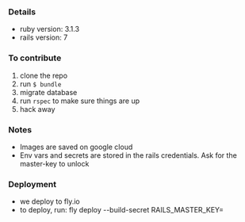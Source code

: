 ### Details
- ruby version: 3.1.3
- rails version: 7

### To contribute
1. clone the repo
2. run `$ bundle`
3. migrate database
4. run `rspec` to make sure things are up
5. hack away

### Notes
- Images are saved on google cloud
- Env vars and secrets are stored in the rails credentials. Ask for the master-key to unlock


### Deployment
- we deploy to fly.io
- to deploy, run:
  fly deploy --build-secret RAILS_MASTER_KEY=<insert master key here>

